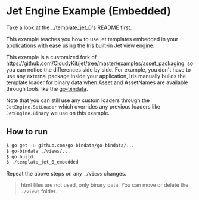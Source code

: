 # Jet Engine Example (Embedded)

Take a look at the [../template_jet_0](../template_jet_0)'s README first.

This example teaches you how to use jet templates embedded in your applications with ease using the Iris built-in Jet view engine.

This example is a customized fork of https://github.com/CloudyKit/jet/tree/master/examples/asset_packaging, so you can
notice the differences side by side. For example, you don't have to use any external package inside your application,
Iris manually builds the template loader for binary data when Asset and AssetNames are available through tools like the [go-bindata](github.com/go-bindata/go-bindata).

Note that you can still use any custom loaders through the `JetEngine.SetLoader`
which overrides any previous loaders like `JetEngine.Binary` we use on this example.

## How to run

```sh
$ go get -u github.com/go-bindata/go-bindata/...
$ go-bindata ./views/...
$ go build
$ ./template_jet_0_embedded
```

Repeat the above steps on any `./views` changes.

> html files are not used, only binary data. You can move or delete the `./views` folder.

